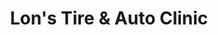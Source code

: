---
title: "Lon's Tire & Auto Clinic"
url: /springfield/lons-tire-and-auto-clinic/
shop: car repair
---
